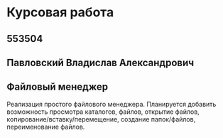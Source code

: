 Курсовая работа
===============

553504
------

Павловский Владислав Александрович
----------------------------------

Файловый менеджер
-----------------

Реализация простого файлового менеджера. Планируется добавить возможность просмотра каталогов, файлов, открытие файлов, копирование/вставку/перемещение, создание папок/файлов, переименование файлов.
